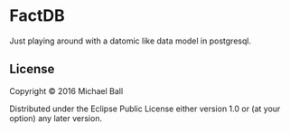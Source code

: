 # FactDB

Just playing around with a datomic like data model in postgresql. 




## License

Copyright © 2016 Michael Ball

Distributed under the Eclipse Public License either version 1.0 or (at
your option) any later version.
